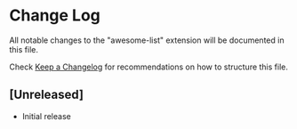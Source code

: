 # Change Log

All notable changes to the "awesome-list" extension will be documented in this file.

Check [Keep a Changelog](http://keepachangelog.com/) for recommendations on how to structure this file.

## [Unreleased]

- Initial release